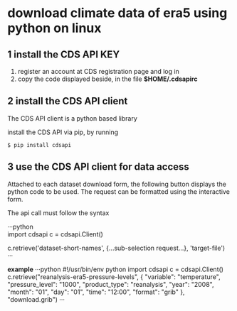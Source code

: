 # download climate data of era5 using python on linux

## 1 install the CDS API KEY
1. register an account at CDS registration page  and log in 
2. copy the code displayed beside, in the file **$HOME/.cdsapirc**

## 2 install the CDS API client
The CDS API client is a python based library

install the CDS API via pip, by running

```
$ pip install cdsapi
```

## 3 use the CDS API client for data access

Attached to each dataset download form, the following button displays the python code to be used. 
The request can be formatted using the interactive form. 

The api call must follow the syntax

···python   
import cdsapi
c = cdsapi.Client()

c.retrieve('dataset-short-names',
            {...sub-selection request...},
            'target-file')
···

**example**
···python
#!/usr/bin/env python
import cdsapi
c = cdsapi.Client()
c.retrieve("reanalysis-era5-pressure-levels",
    {
        "variable": "temperature",
        "pressure_level": "1000",
        "product_type": "reanalysis",
        "year": "2008",
        "month": "01",
        "day": "01",
        "time": "12:00",
        "format": "grib"
    }, "download.grib")
···


